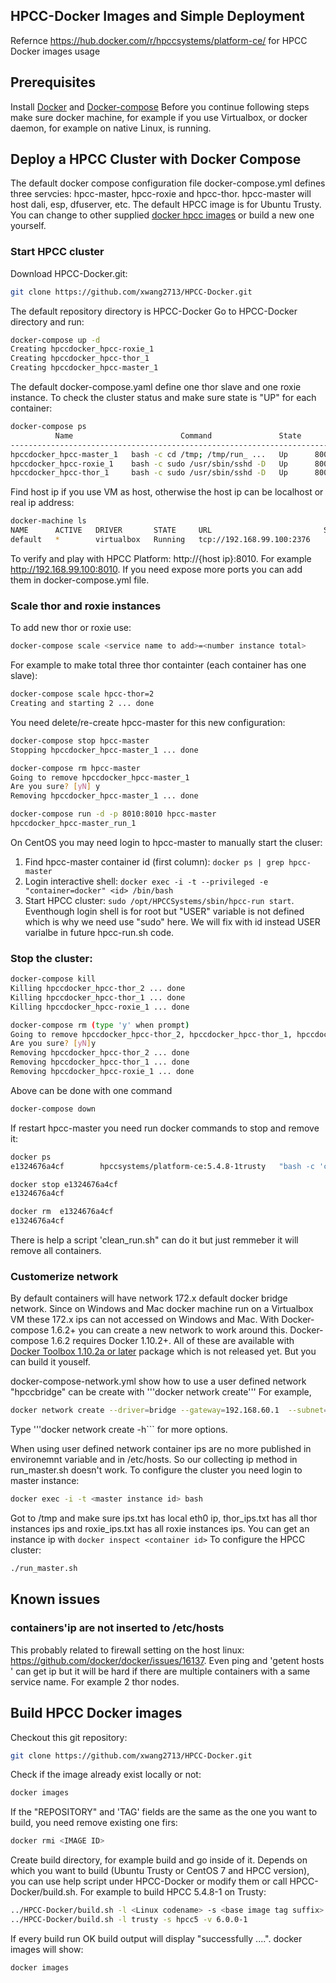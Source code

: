 

## HPCC-Docker Images and Simple Deployment

Refernce https://hub.docker.com/r/hpccsystems/platform-ce/ for HPCC Docker images usage

## Prerequisites
Install [Docker](https://docs.docker.com/engine/installation/) and [Docker-compose](https://docs.docker.com/compose/install/)
Before you continue following steps make sure docker machine, for example if you use Virtualbox, or docker daemon, for example on native Linux, is running.

## Deploy a HPCC Cluster with Docker Compose
The default docker compose configuration file docker-compose.yml defines three servcies: hpcc-master, 
hpcc-roxie and hpcc-thor. hpcc-master will host dali, esp, dfuserver, etc. The default HPCC image is for Ubuntu Trusty.
You can change to other supplied [docker hpcc images](https://hub.docker.com/r/hpccsystems/platform-ce/tags/) or build a new one yourself.

### Start HPCC cluster 
Download HPCC-Docker.git:
```sh
git clone https://github.com/xwang2713/HPCC-Docker.git
```
The default repository directory is HPCC-Docker
Go to HPCC-Docker directory and run: 
```sh
docker-compose up -d
Creating hpccdocker_hpcc-roxie_1
Creating hpccdocker_hpcc-thor_1
Creating hpccdocker_hpcc-master_1
```
The default docker-compose.yaml define one thor slave and one roxie instance.
To check the cluster status and make sure state is "UP" for each container: 
```sh
docker-compose ps
          Name                        Command               State                          Ports                         
------------------------------------------------------------------------------------------------------------------------
hpccdocker_hpcc-master_1   bash -c cd /tmp; /tmp/run_ ...   Up      8002/tcp, 0.0.0.0:8010->8010/tcp, 8015/tcp, 9876/tcp 
hpccdocker_hpcc-roxie_1    bash -c sudo /usr/sbin/sshd -D   Up      8002/tcp, 8010/tcp, 8015/tcp, 9876/tcp               
hpccdocker_hpcc-thor_1     bash -c sudo /usr/sbin/sshd -D   Up      8002/tcp, 8010/tcp, 8015/tcp, 9876/tcp  
```
Find host ip if you use VM as host, otherwise the host ip can be localhost or real ip address:
```sh
docker-machine ls
NAME      ACTIVE   DRIVER       STATE     URL                         SWARM   DOCKER   ERRORS
default   *        virtualbox   Running   tcp://192.168.99.100:2376           v1.9.1   

```
To verify and play with HPCC Platform: http://\{host ip\}:8010. For example http://192.168.99.100:8010. If you need expose more ports you can add them in docker-compose.yml file.

### Scale thor and roxie instances
To add new thor or roxie use:
```sh
docker-compose scale <service name to add>=<number instance total>
```
For example to make total three thor containter (each container has one slave): 
```sh
docker-compose scale hpcc-thor=2
Creating and starting 2 ... done
```
You need delete/re-create hpcc-master for this new configuration:
```sh
docker-compose stop hpcc-master
Stopping hpccdocker_hpcc-master_1 ... done

docker-compose rm hpcc-master
Going to remove hpccdocker_hpcc-master_1
Are you sure? [yN] y
Removing hpccdocker_hpcc-master_1 ... done

docker-compose run -d -p 8010:8010 hpcc-master
hpccdocker_hpcc-master_run_1
```

On CentOS you may need login to hpcc-master to manually start the cluser:
 1. Find hpcc-master container id (first column): ```docker ps | grep hpcc-master```
 2. Login interactive shell: ```docker exec -i -t --privileged -e "container=docker" <id> /bin/bash```
 3. Start HPCC cluster: ```sudo /opt/HPCCSystems/sbin/hpcc-run start```.
Eventhough login shell is for root but "USER" variable is not defined which is why we need use "sudo" here. We will fix with id instead USER varialbe in future hpcc-run.sh code.

### Stop the cluster:
```sh
docker-compose kill
Killing hpccdocker_hpcc-thor_2 ... done
Killing hpccdocker_hpcc-thor_1 ... done
Killing hpccdocker_hpcc-roxie_1 ... done

docker-compose rm (type 'y' when prompt)
Going to remove hpccdocker_hpcc-thor_2, hpccdocker_hpcc-thor_1, hpccdocker_hpcc-roxie_1
Are you sure? [yN]y
Removing hpccdocker_hpcc-thor_2 ... done
Removing hpccdocker_hpcc-thor_1 ... done
Removing hpccdocker_hpcc-roxie_1 ... done
```

Above can be done with one command
```sh
docker-compose down
```



If restart hpcc-master you need run docker commands to stop and remove it:
```sh
docker ps
e1324676a4cf        hpccsystems/platform-ce:5.4.8-1trusty   "bash -c 'cd /tmp; /t"   7 minutes ago       Up 7 minutes 

docker stop e1324676a4cf
e1324676a4cf

docker rm  e1324676a4cf
e1324676a4cf
```
There is help a script 'clean_run.sh" can do it but just remmeber it will remove all containers.



       
### Customerize network
By default containers will have network 172.x default docker bridge network. Since on Windows and Mac docker machine run on a Virtualbox VM these 172.x ips can not accessed on Windows and Mac. With Docker-compose 1.6.2+ you can create a new network to work around this.
Docker-compose 1.6.2 requires Docker 1.10.2+. All of these are available with [Docker Toolbox 1.10.2a or later](https://github.com/docker/toolbox) package which is not released yet. But you can build it youself.

docker-compose-network.yml show how to use a user defined network "hpccbridge" can be create with '''docker network create'''
For example,

```sh
docker network create --driver=bridge --gateway=192.168.60.1  --subnet=192.168.60.1/24 hpccbridge
```
Type '''docker network create -h``` for more options.

When using user defined network container ips are no more published in environemnt variable and in /etc/hosts. So our collecting ip method in run_master.sh doesn't work.  To configure the cluster you need login to master instance:
```sh
docker exec -i -t <master instance id> bash
```
Got to /tmp and make sure ips.txt has local eth0 ip, thor_ips.txt has all thor instances ips and roxie_ips.txt has all roxie instances ips. You can get an instance ip with ```docker inspect <container id>```
To configure the HPCC cluster:
```sh
./run_master.sh
```

## Known issues
### containers'ip are not inserted to /etc/hosts
This probably related to firewall setting on the host linux: https://github.com/docker/docker/issues/16137. Even ping and 'getent hosts <service name>' can get ip but it will be hard if there are multiple containers with a same service name. For example 2 thor nodes.  


## Build HPCC Docker images

Checkout this git repository:
```sh
git clone https://github.com/xwang2713/HPCC-Docker.git
```
Check if the image already exist locally or not:
```sh
docker images
```
If the "REPOSITORY" and 'TAG' fields are the same as the one you want to build, you need remove existing one firs:
```sh
docker rmi <IMAGE ID>
```
Create build directory, for example build and go inside of it.
Depends on which you want to build (Ubuntu Trusty or CentOS 7 and HPCC version), you can use help script
under HPCC-Docker or modify them or call HPCC-Docker/build.sh. For example to build HPCC 5.4.8-1 on Trusty:
```sh
../HPCC-Docker/build.sh -l <Linux codename> -s <base image tag suffix> -v <HPCC full version>. For example,
../HPCC-Docker/build.sh -l trusty -s hpcc5 -v 6.0.0-1

```
If every build run OK build output will display "successfully ....".
docker images will show:
```sh
docker images
```

